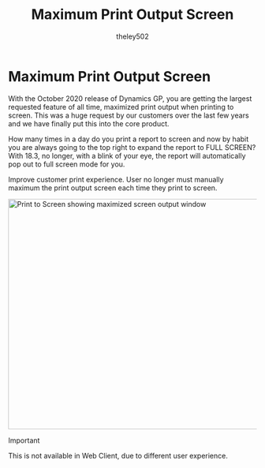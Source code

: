 ﻿---
title: Maximum Print Output Screen 
description: New in October 2020 - Maximum Print Output Screen
ms.date: 10/01/2020
ms.topic: article
ms.prod: dynamics-gp
author: theley502
ms.author: theley
manager: jswymer
---

# Maximum Print Output Screen

With the October 2020 release of Dynamics GP, you are getting the largest requested feature of all time, maximized print output when printing to screen. This was a huge request by our customers over the last few years and we have finally put this into the core product.

How many times in a day do you print a report to screen and now by habit you are always going to the top right to expand the report to FULL SCREEN? With 18.3, no longer, with a blink of your eye, the report will automatically pop out to full screen mode for you.

Improve customer print experience. User no longer must manually maximum the print output screen each time they print to screen.

<img src="media/image86.png" alt="Print to Screen showing maximized screen output window" width="689" height="467" />

> [!IMPORTANT]
> This is not available in Web Client, due to different user experience.
